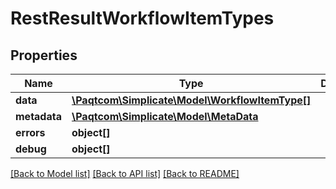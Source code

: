 # RestResultWorkflowItemTypes

## Properties

 Name         | Type                                                                | Description | Notes      
--------------|---------------------------------------------------------------------|-------------|------------
 **data**     | [**\Paqtcom\Simplicate\Model\WorkflowItemType[]**](WorkflowItemType.md) |             | [optional] 
 **metadata** | [**\Paqtcom\Simplicate\Model\MetaData**](MetaData.md)                   |             | [optional] 
 **errors**   | **object[]**                                                        |             | [optional] 
 **debug**    | **object[]**                                                        |             | [optional] 

[[Back to Model list]](../README.md#documentation-for-models) [[Back to API list]](../README.md#documentation-for-api-endpoints) [[Back to README]](../README.md)


